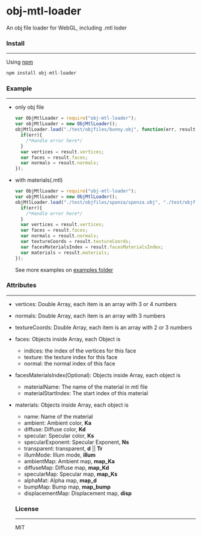 # obj-mtl-loader


An obj file loader for WebGL, including .mtl loder

### Install
------
Using [npm](https://www.npmjs.com/)

```javascript
npm install obj-mtl-loader
```

### Example
------
* only obj file
  ```javascript
  var ObjMtlLoader = require("obj-mtl-loader");
  var objMtlLoader = new ObjMtlLoader();
  objMtlLoader.load("./test/objfiles/bunny.obj", function(err, result) {
    if(err){
      /*Handle error here*/
    }
    var vertices = result.vertices;
    var faces = result.faces;
    var normals = result.normals;
  });
  ```

* with materials(.mtl)

  ```javascript
  var ObjMtlLoader = require("obj-mtl-loader");
  var objMtlLoader = new ObjMtlLoader();
  objMtlLoader.load("./test/objfiles/sponza/sponza.obj", "./test/objfiles/sponza/sponza.mtl", function(err, result) {
    if(err){
      /*Handle error here*/
    }
    var vertices = result.vertices;
    var faces = result.faces;
    var normals = result.normals;
    var textureCoords = result.textureCoords;
    var facesMaterialsIndex = result.facesMaterialsIndex;
    var materials = result.materials;
  });
  ```

  See more examples on [examples folder](https://github.com/tiansijie/ObjLoader/tree/master/example)

### Attributes
------

* vertices: Double Array, each item is an array with 3 or 4 numbers
* normals: Double Array, each item is an array with 3 numbers
* textureCoords: Double Array, each item is an array with 2 or 3 numbers
* faces: Objects inside Array, each Object is

  * indices: the index of the vertices for this face
  * texture: the texture index for this face
  * normal: the normal index of this face

* facesMaterialsIndex(Optional): Objects inside Array, each object is
  * materialName: The name of the material in mtl file
  * materialStartIndex: The start index of this material


* materials: Objects inside Array, each object is
  * name: Name of the material
  * ambient: Ambient color, **Ka**
  * diffuse: Diffuse color, **Kd**
  * specular: Specular color, **Ks**
  * specularExponent: Specular Exponent, **Ns**
  * transparent: transparent, **d** || **Tr**
  * illumMode: Illum mode, **illum**
  * ambientMap: Ambient map, **map_Ka**
  * diffuseMap: Diffuse map, **map_Kd**
  * specularMap: Specular map, **map_Ks**
  * alphaMat: Alpha map, **map_d**
  * bumpMap: Bump map, **map_bump**
  * displacementMap: Displacement map, **disp**

  ### License
  ------
  MIT

